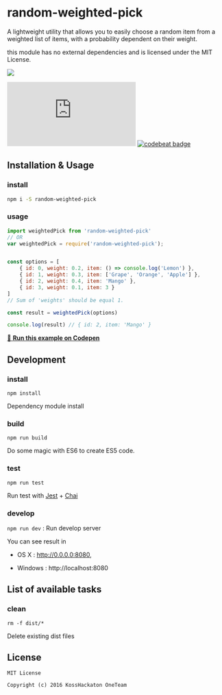 # random-weighted-pick
A lightweight utility that allows you to easily choose a random item from a weighted list of items, with a probability dependent on their weight.

this module has no external dependencies and is licensed under the MIT License.

![](https://circleci.com/gh/phellipeandrade/random-weighted-pick.svg?circle-token=419638ce524623e596d38a5ce25953266255c9a4)

![](http://img.badgesize.io/https://raw.githubusercontent.com/phellipeandrade/random-weighted-pick/master/dist/index.js)  [![codebeat badge](https://codebeat.co/badges/2472237c-3e96-4098-928f-9762db4b2b4d)](https://codebeat.co/projects/github-com-phellipeandrade-random-weighted-pick-master-71204f75-a323-42b3-a9c3-7ba40dfbdb83)


## Installation & Usage
### install

```sh
npm i -S random-weighted-pick
```

### usage

```js
import weightedPick from 'random-weighted-pick'
// OR
var weightedPick = require('random-weighted-pick');
```

```js

const options = [
    { id: 0, weight: 0.2, item: () => console.log('Lemon') },
    { id: 1, weight: 0.3, item: ['Grape', 'Orange', 'Apple'] },
    { id: 2, weight: 0.4, item: 'Mango' },
    { id: 3, weight: 0.1, item: 3 }
]
// Sum of 'weights' should be equal 1.

const result = weightedPick(options)

console.log(result) // { id: 2, item: 'Mango' }
```
[🔄 **Run this example on Codepen**](https://codepen.io/phellipeandrade/pen/NyyNrX)

## Development
### install
`npm install`

Dependency module install
### build

`npm run build`

Do some magic with ES6 to create ES5 code.

### test

`npm run test`

Run test with [Jest](https://facebook.github.io/jest/) + [Chai](http://chaijs.com)

### develop
`npm run dev` : Run develop server

You can see result in

* OS X : http://0.0.0.0:8080,

* Windows : http://localhost:8080

## List of available tasks

### clean

 `rm -f dist/*`

 Delete existing dist files

## License
```
MIT License

Copyright (c) 2016 KossHackaton OneTeam
```
